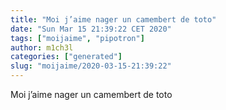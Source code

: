 ```yaml
---
title: "Moi j’aime nager un camembert de toto"
date: "Sun Mar 15 21:39:22 CET 2020"
tags: ["moijaime", "pipotron"]
author: m1ch3l
categories: ["generated"]
slug: "moijaime/2020-03-15-21:39:22"
---
```


Moi j’aime nager un camembert de toto
